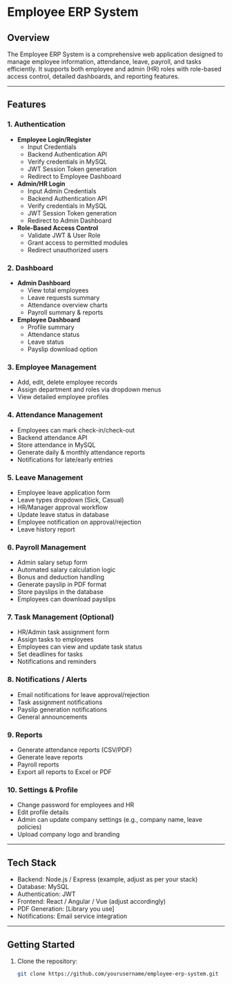 
# Employee ERP System

## Overview
The Employee ERP System is a comprehensive web application designed to manage employee information, attendance, leave, payroll, and tasks efficiently. It supports both employee and admin (HR) roles with role-based access control, detailed dashboards, and reporting features.

---

## Features

### 1. Authentication
- **Employee Login/Register**
  - Input Credentials
  - Backend Authentication API
  - Verify credentials in MySQL
  - JWT Session Token generation
  - Redirect to Employee Dashboard
- **Admin/HR Login**
  - Input Admin Credentials
  - Backend Authentication API
  - Verify credentials in MySQL
  - JWT Session Token generation
  - Redirect to Admin Dashboard
- **Role-Based Access Control**
  - Validate JWT & User Role
  - Grant access to permitted modules
  - Redirect unauthorized users

### 2. Dashboard
- **Admin Dashboard**
  - View total employees
  - Leave requests summary
  - Attendance overview charts
  - Payroll summary & reports
- **Employee Dashboard**
  - Profile summary
  - Attendance status
  - Leave status
  - Payslip download option

### 3. Employee Management
- Add, edit, delete employee records
- Assign department and roles via dropdown menus
- View detailed employee profiles

### 4. Attendance Management
- Employees can mark check-in/check-out
- Backend attendance API
- Store attendance in MySQL
- Generate daily & monthly attendance reports
- Notifications for late/early entries

### 5. Leave Management
- Employee leave application form
- Leave types dropdown (Sick, Casual)
- HR/Manager approval workflow
- Update leave status in database
- Employee notification on approval/rejection
- Leave history report

### 6. Payroll Management
- Admin salary setup form
- Automated salary calculation logic
- Bonus and deduction handling
- Generate payslip in PDF format
- Store payslips in the database
- Employees can download payslips

### 7. Task Management (Optional)
- HR/Admin task assignment form
- Assign tasks to employees
- Employees can view and update task status
- Set deadlines for tasks
- Notifications and reminders

### 8. Notifications / Alerts
- Email notifications for leave approval/rejection
- Task assignment notifications
- Payslip generation notifications
- General announcements

### 9. Reports
- Generate attendance reports (CSV/PDF)
- Generate leave reports
- Payroll reports
- Export all reports to Excel or PDF

### 10. Settings & Profile
- Change password for employees and HR
- Edit profile details
- Admin can update company settings (e.g., company name, leave policies)
- Upload company logo and branding

---

## Tech Stack
- Backend: Node.js / Express (example, adjust as per your stack)
- Database: MySQL
- Authentication: JWT
- Frontend: React / Angular / Vue (adjust accordingly)
- PDF Generation: [Library you use]
- Notifications: Email service integration

---

## Getting Started

1. Clone the repository:
   ```bash
   git clone https://github.com/yourusername/employee-erp-system.git
